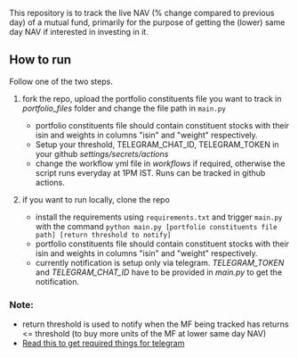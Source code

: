 This repository is to track the live NAV (% change compared to previous day) of a mutual fund, primarily for the purpose of getting the (lower) same day NAV if interested in investing in it.

## How to run

Follow one of the two steps.

1) fork the repo, upload the portfolio constituents file you want to track in *portfolio_files* folder and change the file path in `main.py`
   - portfolio constituents file should contain constituent stocks with their isin and weights in columns "isin" and "weight" respectively.
   - Setup your threshold, TELEGRAM_CHAT_ID, TELEGRAM_TOKEN in your github *settings/secrets/actions*
   - change the workflow yml file in *workflows* if required, otherwise the script runs everyday at 1PM IST. Runs can be tracked in github actions.

2) if you want to run locally, clone the repo
   - install the requirements using `requirements.txt` and trigger `main.py` with the command `python main.py [portfolio constituents file path] [return threshold to notify]`
   - portfolio constituents file should contain constituent stocks with their isin and weights in columns "isin" and "weight" respectively.
   - currently notification is setup only via telegram. *TELEGRAM_TOKEN* and *TELEGRAM_CHAT_ID* have to be provided in *main.py* to get the notification.

### Note: 
- return threshold is used to notify when the MF being tracked has returns <= threshold (to buy more units of the MF at lower same day NAV)
- [Read this to get required things for telegram](https://gist.github.com/nafiesl/4ad622f344cd1dc3bb1ecbe468ff9f8a)
